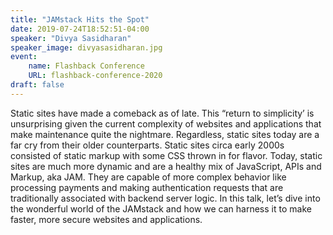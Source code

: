 ```yaml
---
title: "JAMstack Hits the Spot"
date: 2019-07-24T18:52:51-04:00
speaker: "Divya Sasidharan"
speaker_image: divyasasidharan.jpg
event:
    name: Flashback Conference
    URL: flashback-conference-2020
draft: false
---
```


Static sites have made a comeback as of late. This “return to simplicity’ is unsurprising given the current complexity of websites and applications that make maintenance quite the nightmare. Regardless, static sites today are a far cry from their older counterparts. Static sites circa early 2000s consisted of static markup with some CSS thrown in for flavor. Today, static sites are much more dynamic and are a healthy mix of JavaScript, APIs and Markup, aka JAM. They are capable of more complex behavior like processing payments and making authentication requests that are traditionally associated with backend server logic. In this talk, let’s dive into the wonderful world of the JAMstack and how we can harness it to make faster, more secure websites and applications.